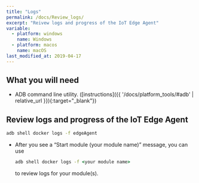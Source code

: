 ```yaml
---
title: "Logs"
permalink: /docs/Review_logs/
excerpt: "Reivew logs and progress of the IoT Edge Agent"
variable:
  - platform: windows
    name: Windows
  - platform: macos
    name: macOS
last_modified_at: 2019-04-17
---
```

## What you will need

* ADB command line utility. ([instructions]({{ '/docs/platform_tools/#adb' | relative_url }}){:target="_blank"})

## Review logs and progress of the IoT Edge Agent

  ```cmd
  adb shell docker logs -f edgeAgent
  ```

* After you see a “Start module (your module name)” message, you can use

  ```cmd
  adb shell docker logs -f <your module name>
  ```

  to review logs for your module(s).
